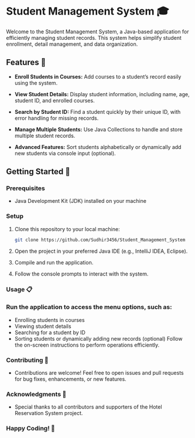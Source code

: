 # Student Management System 🎓
Welcome to the Student Management System, a Java-based application for efficiently managing student records. This system helps simplify student enrollment, detail management, and data organization.
## Features 🌟

- **Enroll Students in Courses:** Add courses to a student’s record easily using the system.

- **View Student Details:** Display student information, including name, age, student ID, and enrolled courses.

- **Search by Student ID:** Find a student quickly by their unique ID, with error handling for missing records.

- **Manage Multiple Students:** Use Java Collections to handle and store multiple student records.

- **Advanced Features:** Sort students alphabetically or dynamically add new students via console input (optional).
 
## Getting Started 🚀
 
### Prerequisites

- Java Development Kit (JDK) installed on your machine
### Setup

1. Clone this repository to your local machine:

    ```sh
   git clone https://github.com/Sudhir3456/Student_Management_System

3. Open the project in your preferred Java IDE (e.g., IntelliJ IDEA, Eclipse).
4. Compile and run the application.
5. Follow the console prompts to interact with the system.

### Usage 📋
  ### Run the application to access the menu options, such as:
  - Enrolling students in courses
  - Viewing student details
  - Searching for a student by ID
  - Sorting students or dynamically adding new records (optional)
Follow the on-screen instructions to perform operations efficiently.

### Contributing 🤝
- Contributions are welcome! Feel free to open issues and pull requests for bug fixes, enhancements, or new features.

### Acknowledgments 🙏
- Special thanks to all contributors and supporters of the Hotel Reservation System project.

### Happy Coding! 🎉

